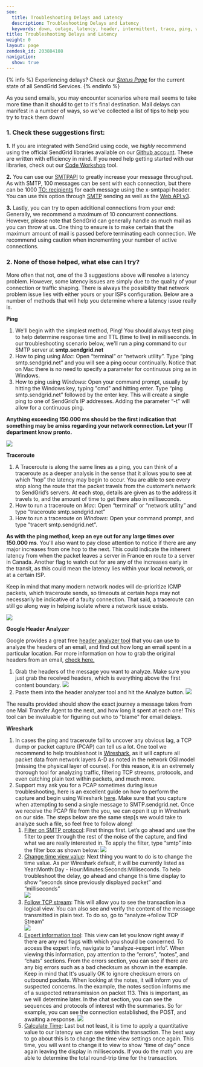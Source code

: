 ```yaml
---
seo:
  title: Troubleshooting Delays and Latency
  description: Troubleshooting Delays and Latency
  keywords: down, outage, latency, header, intermittent, trace, ping, wireshark, traceroute, hop, node, slowness, having issues?, delivering, after, mins, minutes, seconds, ms, milliseconds, slow, delay, hours, delays
title: Troubleshooting Delays and Latency
weight: 0
layout: page
zendesk_id: 203884108
navigation:
  show: true
---
```


{% info %} Experiencing delays? Check our _[Status Page](http://status.sendgrid.com/)_ for the current state of all SendGrid Services. {% endinfo %}

 As you send emails, you may encounter scenarios where mail seems to take more time than it should to get to it's final destination. Mail delays can manifest in a number of ways, so we've collected a list of tips to help you try to track them down!

### 1. Check these suggestions first:

**1.** If you are integrated with SendGrid using code, we _highly_ recommend using the official SendGrid libraries available on our [Github account](https://github.com/sendgrid). These are written with efficiency in mind. If you need help getting started with our libraries, check out our [Code Workshop](https://sendgrid.com/docs/Utilities/code_workshop.html) tool.

**2.** You can use our  [SMTPAPI]({{root_url}}/API_Reference/SMTP_API/index.html) to greatly increase your message throughput. As with SMTP, 100 messages can be sent with each connection, but there can be 1000 [TO: recipients](https://sendgrid.com/docs/API_Reference/SMTP_API/using_the_smtp_api.html) for each message using the x-smtpapi header. You can use this option through [SMTP]({{root_url}}/Classroom/Basics/Email_Infrastructure/recommended_smtp_settings.html) sending as well as the [Web API v3](https://sendgrid.com/docs/API_Reference/Web_API_v3/Mail/index.html).

**3.** Lastly, you can try to open additional connections from your end: Generally, we recommend a maximum of 10 concurrent connections. However, please note that SendGrid can generally handle as much mail as you can throw at us. One thing to ensure is to make certain that the maximum amount of mail is passed before terminating each connection. We recommend using caution when incrementing your number of active connections.

### 2. None of those helped, what else can I try?

More often that not, one of the 3 suggestions above will resolve a latency problem. However, some latency issues are simply due to the quality of your connection or traffic shaping. There is always the possibility that network problem issue lies with either yours or your ISPs configuration. Below are a number of methods that will help you determine where a latency issue really is.

**Ping**

1. We'll begin with the simplest method, Ping! You should always test ping to help determine response time and TTL (time to live) in milliseconds. In our troubleshooting scenario below, we'll run a ping command to our SMTP server at **smtp.sendgrid.net**
2. How to ping using _Mac_: Open “terminal” or “network utility”. Type “ping smtp.sendgrid.net” and you will see a ping occur continually. Notice that on Mac there is no need to specify a parameter for continuous ping as in Windows.
3. How to ping using _Windows_: Open your command prompt, usually by hitting the Windows key, typing "cmd" and hitting enter. Type “ping smtp.sendgrid.net” followed by the enter key. This will create a single ping to one of SendGrid’s IP addresses. Adding the parameter “-t” will allow for a continuous ping.

**Anything exceeding 150.000 ms should be the first indication that something may be amiss regarding your network connection. Let your IT department know pronto.**

![]({{root_url}}/images/smtpPING.gif)

**Traceroute**

1. A Traceroute is along the same lines as a ping, you can think of a traceroute as a deeper analysis in the sense that it allows you to see at which “hop” the latency may begin to occur. You are able to see every stop along the route that the packet travels from the customer’s network to SendGrid’s servers. At each stop, details are given as to the address it travels to, and the amount of time to get there also in milliseconds.
2. How to run a traceroute on _Mac_: Open “terminal” or “network utility” and type “traceroute smtp.sendgrid.net”
3. How to run a traceroute on _Windows_: Open your command prompt, and type ”tracert smtp.sendgrid.net”.

**As with the ping method, keep an eye out for any large times over 150.000 ms**. You'll also want to pay close attention to notice if there are any major increases from one hop to the next. This could indicate the inherent latency from when the packet leaves a server in France en route to a server in Canada. Another flag to watch out for are any of the increases early in the transit, as this could mean the latency lies within your local network, or at a certain ISP.

Keep in mind that many modern network nodes will de-prioritize ICMP packets, which traceroute sends, so timeouts at certain hops may not necessarily be indicative of a faulty connection. That said, a traceroute can still go along way in helping isolate where a network issue exists.

![]({{root_url}}/images/smtpTRACE.gif)

**Google Header Analyzer**

Google provides a great free [header analyzer tool](https://toolbox.googleapps.com/apps/messageheader/analyzeheader) that you can use to analyze the headers of an email, and find out how long an email spent in a particular location. For more information on how to grab the original headers from an email, [check here.]({{root_url}}/Classroom/Troubleshooting/Authentication/how_do_i_check_the_headers_raw_source_of_an_email.html)

1. Grab the headers of the message you want to analyze. Make sure you just grab the received headers, which is everything above the first content boundary.
  ![]({{root_url}}/images/headersnocontent.gif)
2. Paste them into the header analyzer tool and hit the Analyze button.
  ![]({{root_url}}/images/headeranalyzer.gif)

The results provided should show the exact journey a message takes from one Mail Transfer Agent to the next, and how long it spent at each one! This tool can be invaluable for figuring out who to "blame" for email delays.

**Wireshark**   

1. In cases the ping and traceroute fail to uncover any obvious lag, a TCP dump or packet capture (PCAP) can tell us a lot. One tool we recommend to help troubleshoot is [Wireshark](https://www.wireshark.org/download.html), as it will capture all packet data from network layers A-D as noted in the network OSI model (missing the physical layer of course). For this reason, it is an extremely thorough tool for analyzing traffic, filtering TCP streams, protocols, and even catching plain text within packets, and much more.
2. Support may ask you for a PCAP sometimes during issue troubleshooting, here is an excellent guide on how to perform the capture and begin using Wireshark  [here](http://www.howtogeek.com/104278/how-to-use-wireshark-to-capture-filter-and-inspect-packets/). Make sure that you capture when attempting to send a single message to SMTP.sendgrid.net. Once we receive the PCAP file from the you, we can open it up in Wireshark on our side. The steps below are the same step[s we would take to analyze such a file, so feel free to follow along!
    1. <u>Filter on SMTP protocol</u>: First things first. Let’s go ahead and use the filter to peer through the rest of the noise of the capture, and find what we are really interested in. To apply the filter, type “smtp” into the filter box as shown below:
      ![]({{root_url}}/images/CL_Troubleshooting_Delivery_Issues_16.png)
    2. <u>Change time view value</u>: Next thing you want to do is to change the time value. As per Wireshark default, it will be currently listed as Year:Month:Day - Hour:Minutes:Seconds:Milliseconds. To help troubleshoot the delay, go ahead and change this time display to show “seconds since previously displayed packet” and “milliseconds”  
      ![]({{root_url}}/images/CL_Troubleshooting_Delivery_Issues_15.png)
    3. <u>Follow TCP stream</u>: This will allow you to see the transaction in a logical view. You can also see and verify the content of the message transmitted in plain text. To do so, go to “analyze->follow TCP Stream”  
      ![]({{root_url}}/images/CL_Troubleshooting_Delivery_Issues_17.png)
    4. <u>Expert information tool</u>: This view can let you know right away if there are any red flags with which you should be concerned. To access the expert info, navigate to “analyze->expert info”. When viewing this information, pay attention to the “errors”, “notes”, and “chats” sections. From the errors section, you can see if there are any big errors such as a bad checksum as shown in the example. Keep in mind that It's usually OK to ignore checksum errors on outbound packets. When looking at the notes, it will inform you of suspected concerns. In the example, the notes section informs me of a suspected retransmission on packet 113. This is important, as we will determine later. In the chat section, you can see the sequences and protocols of interest with the summaries. So for example, you can see the connection established, the POST, and awaiting a response. 
      ![]({{root_url}}/images/CL_Troubleshooting_Delivery_Issues_18.png)
    5. <u>Calculate Time</u>: Last but not least, it is time to apply a quantitative value to our latency we can see within the transaction. The best way to go about this is to change the time view settings once again. This time, you will want to change it to view to show “time of day” once again leaving the display in milliseconds. If you do the math you are able to determine the total round-trip time for the transaction.
